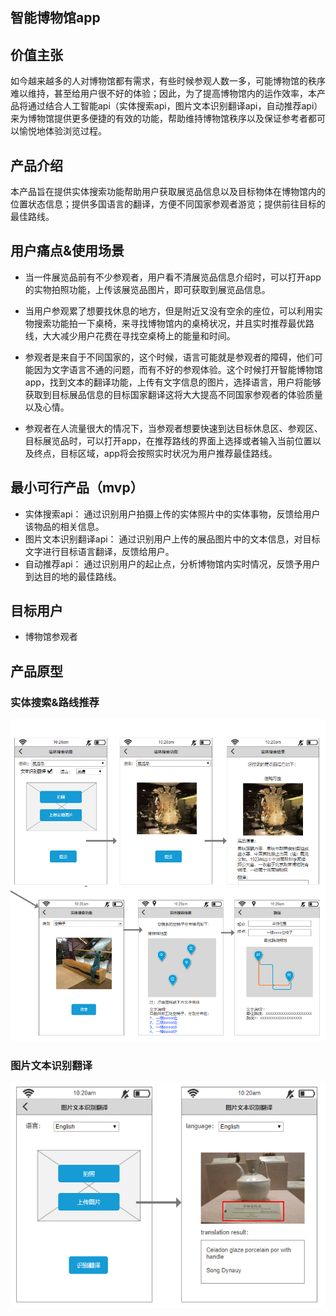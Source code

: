 ## 智能博物馆app
## 价值主张
如今越来越多的人对博物馆都有需求，有些时候参观人数一多，可能博物馆的秩序难以维持，甚至给用户很不好的体验；因此，为了提高博物馆内的运作效率，本产品将通过结合人工智能api（实体搜索api，图片文本识别翻译api，自动推荐api）来为博物馆提供更多便捷的有效的功能，帮助维持博物馆秩序以及保证参考者都可以愉悦地体验浏览过程。

## 产品介绍
本产品旨在提供实体搜索功能帮助用户获取展览品信息以及目标物体在博物馆内的位置状态信息；提供多国语言的翻译，方便不同国家参观者游览；提供前往目标的最佳路线。
## 用户痛点&使用场景
* 当一件展览品前有不少参观者，用户看不清展览品信息介绍时，可以打开app的实物拍照功能，上传该展览品图片，即可获取到展览品信息。

* 当用户参观累了想要找休息的地方，但是附近又没有空余的座位，可以利用实物搜索功能拍一下桌椅，来寻找博物馆内的桌椅状况，并且实时推荐最优路线，大大减少用户花费在寻找空桌椅上的能量和时间。

* 参观者是来自于不同国家的，这个时候，语言可能就是参观者的障碍，他们可能因为文字语言不通的问题，而有不好的参观体验。这个时候打开智能博物馆app，找到文本的翻译功能，上传有文字信息的图片，选择语言，用户将能够获取到目标展品信息的目标国家翻译这将大大提高不同国家参观者的体验质量以及心情。

* 参观者在人流量很大的情况下，当参观者想要快速到达目标休息区、参观区、目标展览品时，可以打开app，在推荐路线的界面上选择或者输入当前位置以及终点，目标区域，app将会按照实时状况为用户推荐最佳路线。

## 最小可行产品（mvp）
* 实体搜索api： 通过识别用户拍摄上传的实体照片中的实体事物，反馈给用户该物品的相关信息。
* 图片文本识别翻译api： 通过识别用户上传的展品图片中的文本信息，对目标文字进行目标语言翻译，反馈给用户。
* 自动推荐api： 通过识别用户的起止点，分析博物馆内实时情况，反馈予用户到达目的地的最佳路线。

## 目标用户
* 博物馆参观者

## 产品原型
### 实体搜索&路线推荐
![avatar](博物馆原型1.png)
![avatar](博物馆原型2.png)

### 图片文本识别翻译
![avatar](博物馆原型3.png)
